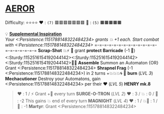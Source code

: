 # [**__AEROR__**](<https://youtu.be/yydNF8tuVmU>)
Difficulty: ⭐⭐⭐⭐
:heart: : `(7)` :red_square::red_square::red_square::red_square::red_square::red_square::red_square:
:large_orange_diamond: : `(5)` :orange_square::orange_square::orange_square::orange_square::orange_square:

:bulb: [**Supplemental Inspiration**](https://media.discordapp.net/attachments/1056365502101979146/1168051985052872774/Aeror.jpg?ex=65505c2e&is=653de72e&hm=130ce0e144b39f1a40f482f767084f1caa5466a0756f6ac698c991c704b084e8&=)  
*Your <:Persistence:1151788148322484234> grants :boom: +1 each. Start combat with <:Persistence:1151788148322484234>*
=-=-=-=-=-=-=-=-=-=-=-=-=-=-=-=-=-=-=-=
**Scrap-Shot** :boom::zap: :twisted_rightwards_arrows: grant __protect__
**Barricade** (-1 :large_orange_diamond:) <:Sturdy:1152516154192044142><:Sturdy:1152516154192044142><:Sturdy:1152516154192044142>:twisted_rightwards_arrows::boom:
**Assemble** Summon an Automaton {OR} Grant <:Persistence:1151788148322484234>
**Shrapnel Frag** (-1 <:Persistence:1151788148322484234>) in 2 turns +:boom::boom::boom::cyclone: :twisted_rightwards_arrows: __burn__ (*LVL 3*)
**Mechacutioner** Destroy your Automatons, gain <:Persistence:1151788148322484234> per their :heart: (*LVL 5*)
**__HENRY mk.8__**
> ﻿:heart:﻿﻿ : 1 / :zap: 
> Grant +:large_orange_diamond: every turn
**__SURGE-O-TRON__** (*LVL 2*)
> ﻿:heart:﻿﻿ : 3 / :boom:﻿﻿﻿ : 0 / :large_orange_diamond:﻿﻿ ﻿: -2
> This gains :boom: end of every turn
**__MAGNIGHT__** (*LVL 4*)
> ﻿:heart:﻿﻿ : 1 / :boom:﻿﻿﻿:dart: : 1 / :large_orange_diamond:﻿﻿ ﻿: -1
> **Martyr**: Grant <:Persistence:1151788148322484234>
